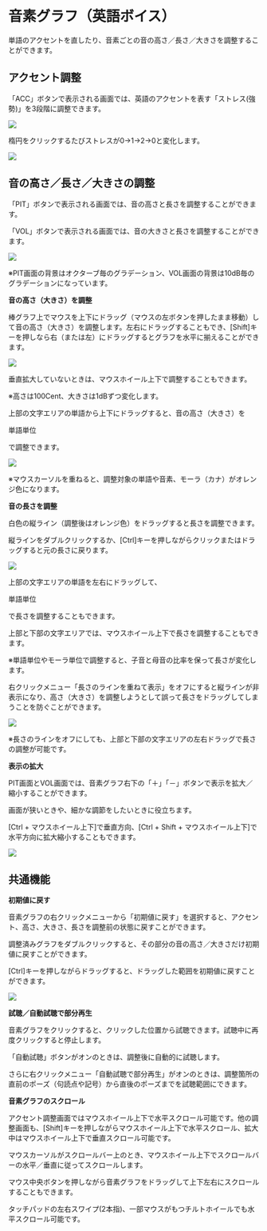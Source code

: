 


音素グラフ（英語ボイス）
============


  


 単語のアクセントを直したり、音素ごとの音の高さ／長さ／大きさを調整することができます。
   

アクセント調整
-------


 「ACC」ボタンで表示される画面では、英語のアクセントを表す「ストレス(強勢)」を3段階に調整できます。
   

  


![](../../image/tk05_kana_e.png)

  

 楕円をクリックするたびストレスが0→1→2→0と変化します。
   


![](../../image/tk05_acc01_e.png)

音の高さ／長さ／大きさの調整
--------------


 「PIT」ボタンで表示される画面では、音の高さと長さを調整することができます。
   

 「VOL」ボタンで表示される画面では、音の大きさと長さを調整することができます。
   

  


![](../../image/tk05_06_e.png)

 ※PIT画面の背景はオクターブ毎のグラデーション、VOL画面の背景は10dB毎のグラデーションになっています。
   

  

**音の高さ（大きさ）を調整**
  

 棒グラフ上でマウスを上下にドラッグ（マウスの左ボタンを押したまま移動）して音の高さ（大きさ）を調整します。左右にドラッグすることもでき、[Shift]キーを押しなら右（または左）にドラッグするとグラフを水平に揃えることができます。
   


![](../../image/tk05_08_e.png)

 垂直拡大していないときは、マウスホイール上下で調整することもできます。
   

 ※高さは100Cent、大きさは1dBずつ変化します。
   

  

 上部の文字エリアの単語から上下にドラッグすると、音の高さ（大きさ）を
 
 単語単位
 
 で調整できます。
   


![](../../image/tk05_word_adgust.png)

 ※マウスカーソルを重ねると、調整対象の単語や音素、モーラ（カナ）がオレンジ色になります。
   

  

**音の長さを調整**
  

 白色の縦ライン（調整後はオレンジ色）をドラッグすると長さを調整できます。
   

 縦ラインをダブルクリックするか、[Ctrl]キーを押しながらクリックまたはドラッグすると元の長さに戻ります。
   


![](../../image/tk05_10_e.png)

 上部の文字エリアの単語を左右にドラッグして、
 
 単語単位
 
 で長さを調整することもできます。
   

 上部と下部の文字エリアでは、マウスホイール上下で長さを調整することもできます。
   

 ※単語単位やモーラ単位で調整すると、子音と母音の比率を保って長さが変化します。
   

  

 右クリックメニュー「長さのラインを重ねて表示」をオフにすると縦ラインが非表示になり、高さ（大きさ）を調整しようとして誤って長さをドラッグしてしまうことを防ぐことができます。
   


![](../../image/ccs6_ss005b_e.png)

 ※長さのラインをオフにしても、上部と下部の文字エリアの左右ドラッグで長さの調整が可能です。
   

  

**表示の拡大**
  

 PIT画面とVOL画面では、音素グラフ右下の「＋」「－」ボタンで表示を拡大／縮小することができます。
   

 画面が狭いときや、細かな調節をしたいときに役立ちます。
   

 [Ctrl + マウスホイール上下]で垂直方向、[Ctrl + Shift + マウスホイール上下]で水平方向に拡大縮小することもできます。
   


![](../../image/tk05_zoom_e.png)

共通機能
----


**初期値に戻す**
  

 音素グラフの右クリックメニューから「初期値に戻す」を選択すると、アクセント、高さ、大きさ、長さを調整前の状態に戻すことができます。
   

 調整済みグラフをダブルクリックすると、その部分の音の高さ／大きさだけ初期値に戻すことができます。
   

 [Ctrl]キーを押しながらドラッグすると、ドラッグした範囲を初期値に戻すことができます。
   


![](../../image/tk05_09_e.png)

  

**試聴／自動試聴で部分再生**
  

 音素グラフをクリックすると、クリックした位置から試聴できます。試聴中に再度クリックすると停止します。
   

 「自動試聴」ボタンがオンのときは、調整後に自動的に試聴します。
   

 さらに右クリックメニュー「自動試聴で部分再生」がオンのときは、調整箇所の直前のポーズ（句読点や記号）から直後のポーズまでを試聴範囲にできます。
   

  

**音素グラフのスクロール**
  

 アクセント調整画面ではマウスホイール上下で水平スクロール可能です。他の調整画面も、[Shift]キーを押しながらマウスホイール上下で水平スクロール、拡大中はマウスホイール上下で垂直スクロール可能です。
   

 マウスカーソルがスクロールバー上のとき、マウスホイール上下でスクロールバーの水平／垂直に従ってスクロールします。
   

 マウス中央ボタンを押しながら音素グラフをドラッグして上下左右にスクロールすることもできます。
   

 タッチパッドの左右スワイプ(2本指)、一部マウスがもつチルトホイールでも水平スクロール可能です。
   





